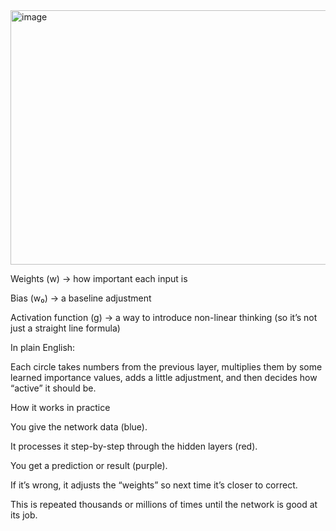 
<img width="669" height="407" alt="image" src="https://github.com/user-attachments/assets/9b8cda0e-ed34-427e-9c37-c8a63639f6fa" />

Weights (w) → how important each input is

Bias (w₀) → a baseline adjustment

Activation function (g) → a way to introduce non-linear thinking (so it’s not just a straight line formula)

In plain English:

Each circle takes numbers from the previous layer, multiplies them by some learned importance values, adds a little adjustment, and then decides how “active” it should be.

How it works in practice

You give the network data (blue).

It processes it step-by-step through the hidden layers (red).

You get a prediction or result (purple).

If it’s wrong, it adjusts the “weights” so next time it’s closer to correct.


This is repeated thousands or millions of times until the network is good at its job.
